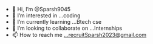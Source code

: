 - 👋 Hi, I’m @Sparsh9045
- 👀 I’m interested in ...coding
- 🌱 I’m currently learning ...Btech cse
- 💞️ I’m looking to collaborate on ...Internships
- 📫 How to reach me ...recruitSparsh2023@gmail.com

<!---
Sparsh9045/Sparsh9045 is a ✨ special ✨ repository because its `README.md` (this file) appears on your GitHub profile.
You can click the Preview link to take a look at your changes.
--->
